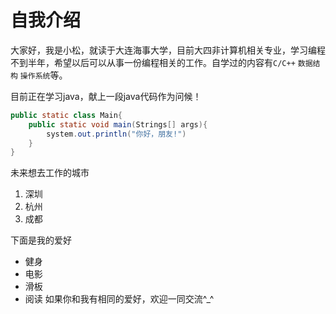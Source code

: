 # 自我介绍

大家好，我是小松，就读于大连海事大学，目前大四非计算机相关专业，学习编程不到半年，希望以后可以从事一份编程相关的工作。自学过的内容有`C/C++` `数据结构` `操作系统`等。

目前正在学习java，献上一段java代码作为问候！
```java
public static class Main{
    public static void main(Strings[] args){
        system.out.println("你好，朋友!")
    }
}
```
未来想去工作的城市
1. 深圳
2. 杭州
3. 成都
   
下面是我的爱好
* 健身
* 电影
* 滑板
* 阅读
如果你和我有相同的爱好，欢迎一同交流^_^
